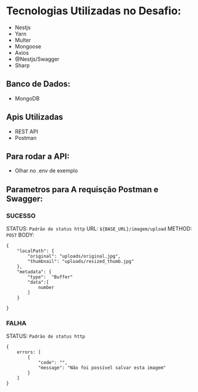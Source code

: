 # Tecnologias Utilizadas no Desafio:

- Nestjs
- Yarn
- Multer
- Mongoose
- Axios
- @Nestjs/Swagger
- Sharp

## Banco de Dados:

- MongoDB

## Apis Utilizadas

- REST API
- Postman

## Para rodar a API:

- Olhar no .env de exemplo

## Parametros para A requisção Postman e Swagger:

### SUCESSO

STATUS: `Padrão de status http`
URL: `${BASE_URL}/imagem/upload`
METHOD: `POST`
BODY:

```
{
    "localPath": {
        "original": "uploads/original.jpg",
        "thumbnail": "uploads/resized_thumb.jpg"
    },
    "metadata": {
        "type":  "Buffer"
        "data":[
            number
        ]
    }

}
```

### FALHA

STATUS: `Padrão de status http`

```
{
    errors: [
        {
            "code": "",
            "message": "Não foi possível salvar esta imagem"
        }
    ]
}
```
